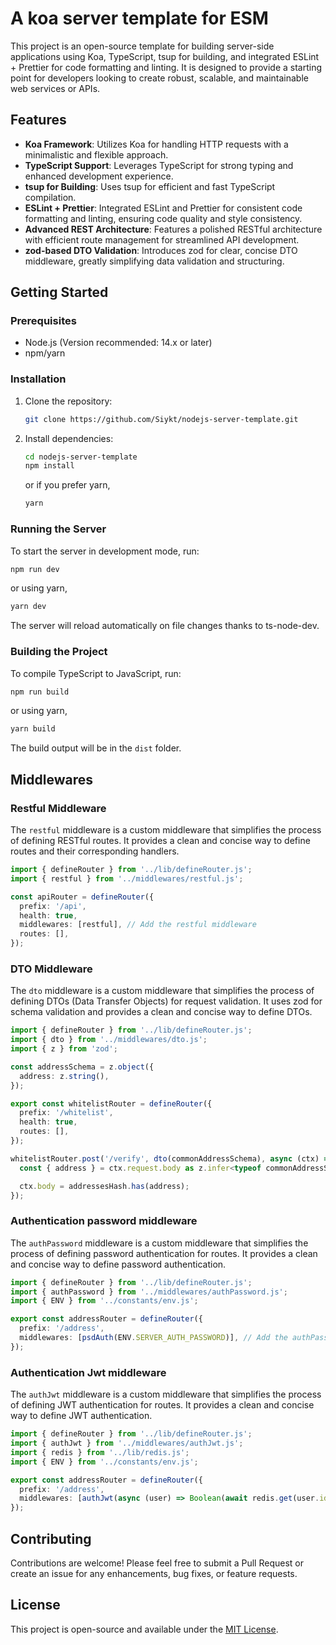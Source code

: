 # A koa server template for ESM

This project is an open-source template for building server-side applications using Koa, TypeScript, tsup for building, and integrated ESLint + Prettier for code formatting and linting. It is designed to provide a starting point for developers looking to create robust, scalable, and maintainable web services or APIs.

## Features

- **Koa Framework**: Utilizes Koa for handling HTTP requests with a minimalistic and flexible approach.
- **TypeScript Support**: Leverages TypeScript for strong typing and enhanced development experience.
- **tsup for Building**: Uses tsup for efficient and fast TypeScript compilation.
- **ESLint + Prettier**: Integrated ESLint and Prettier for consistent code formatting and linting, ensuring code quality and style consistency.
- **Advanced REST Architecture**: Features a polished RESTful architecture with efficient route management for streamlined API development.
- **zod-based DTO Validation**: Introduces zod for clear, concise DTO middleware, greatly simplifying data validation and structuring.

## Getting Started

### Prerequisites

- Node.js (Version recommended: 14.x or later)
- npm/yarn

### Installation

1. Clone the repository:

   ```bash
   git clone https://github.com/Siykt/nodejs-server-template.git
   ```

2. Install dependencies:

   ```bash
   cd nodejs-server-template
   npm install
   ```

   or if you prefer yarn,

   ```bash
   yarn
   ```

### Running the Server

To start the server in development mode, run:

```bash
npm run dev
```

or using yarn,

```bash
yarn dev
```

The server will reload automatically on file changes thanks to ts-node-dev.

### Building the Project

To compile TypeScript to JavaScript, run:

```bash
npm run build
```

or using yarn,

```bash
yarn build
```

The build output will be in the `dist` folder.

## Middlewares

### Restful Middleware

The `restful` middleware is a custom middleware that simplifies the process of defining RESTful routes. It provides a clean and concise way to define routes and their corresponding handlers.

```typescript
import { defineRouter } from '../lib/defineRouter.js';
import { restful } from '../middlewares/restful.js';

const apiRouter = defineRouter({
  prefix: '/api',
  health: true,
  middlewares: [restful], // Add the restful middleware
  routes: [],
});
```

### DTO Middleware

The `dto` middleware is a custom middleware that simplifies the process of defining DTOs (Data Transfer Objects) for request validation. It uses zod for schema validation and provides a clean and concise way to define DTOs.

```typescript
import { defineRouter } from '../lib/defineRouter.js';
import { dto } from '../middlewares/dto.js';
import { z } from 'zod';

const addressSchema = z.object({
  address: z.string(),
});

export const whitelistRouter = defineRouter({
  prefix: '/whitelist',
  health: true,
  routes: [],
});

whitelistRouter.post('/verify', dto(commonAddressSchema), async (ctx) => {
  const { address } = ctx.request.body as z.infer<typeof commonAddressSchema>;

  ctx.body = addressesHash.has(address);
});
```

### Authentication password middleware

The `authPassword` middleware is a custom middleware that simplifies the process of defining password authentication for routes. It provides a clean and concise way to define password authentication.

```typescript
import { defineRouter } from '../lib/defineRouter.js';
import { authPassword } from '../middlewares/authPassword.js';
import { ENV } from '../constants/env.js';

export const addressRouter = defineRouter({
  prefix: '/address',
  middlewares: [psdAuth(ENV.SERVER_AUTH_PASSWORD)], // Add the authPassword middleware
});
```

### Authentication Jwt middleware

The `authJwt` middleware is a custom middleware that simplifies the process of defining JWT authentication for routes. It provides a clean and concise way to define JWT authentication.

```typescript
import { defineRouter } from '../lib/defineRouter.js';
import { authJwt } from '../middlewares/authJwt.js';
import { redis } from '../lib/redis.js';
import { ENV } from '../constants/env.js';

export const addressRouter = defineRouter({
  prefix: '/address',
  middlewares: [authJwt(async (user) => Boolean(await redis.get(user.id)), ENV.JWT_SECRET)], // Add the authJwt middleware
});
```

## Contributing

Contributions are welcome! Please feel free to submit a Pull Request or create an issue for any enhancements, bug fixes, or feature requests.

## License

This project is open-source and available under the [MIT License](LICENSE).
